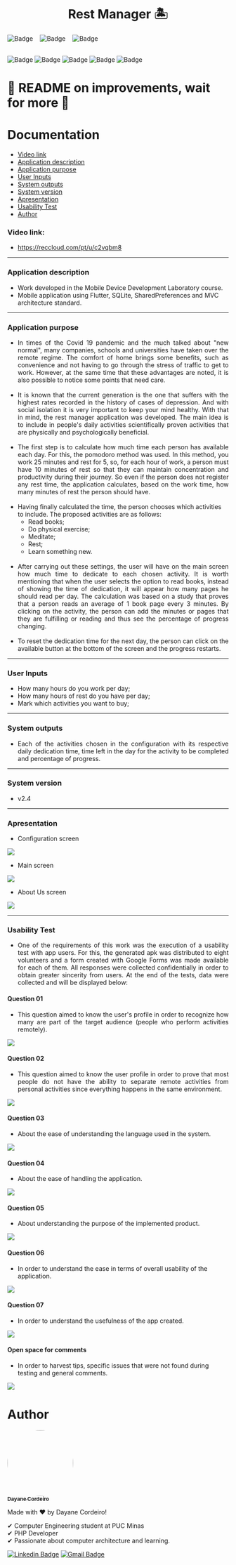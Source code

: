 <h1 align="center">Rest Manager 🏝</h1>

![Badge](https://img.shields.io/github/forks/DayaneCordeiro/Trabalho_Final_LDDM?style=social)&nbsp;&nbsp;&nbsp;
![Badge](https://img.shields.io/github/stars/DayaneCordeiro/Trabalho_Final_LDDM?style=social)&nbsp;&nbsp;&nbsp;
![Badge](https://img.shields.io/github/license/DayaneCordeiro/Trabalho_Final_LDDM?style=social)<br><br>

![Badge](https://img.shields.io/badge/OS-Android-green)
![Badge](https://img.shields.io/badge/Flutter-2.2-blue)
![Badge](https://img.shields.io/badge/SQLite-3.0-yellowgreen)
![Badge](https://img.shields.io/badge/SharedPreferences-2.0.7-orange)
![Badge](https://img.shields.io/badge/Architecture-MVC-brightgreen)

<h1>🚧 README on improvements, wait for more 🚧</h1>

# Documentation
* [Video link](#video-link)
* [Application description](#application-description)
* [Application purpose](#application-purpose)
* [User Inputs](#user-inputs)
* [System outputs](#system-outputs)
* [System version](#system-version)
* [Apresentation](#apresentation)
* [Usability Test](#usability-test)
* [Author](#author)


### Video link:
* https://reccloud.com/pt/u/c2vqbm8

<hr>
<!--  -->

<!-- ### Descrição da aplicação
* Trabalho desenvolvido na disciplina Laboratório de Desenvolvimento para Dispositivos Móveis.
* Aplicativo mobile utilizando as tecnologias Flutter, SQLite, SharedPreferences e com padrão de arquitetura MVC. -->

### Application description
* Work developed in the Mobile Device Development Laboratory course.
* Mobile application using Flutter, SQLite, SharedPreferences and MVC architecture standard.

<hr>

<!-- ### Objetivo do aplicativo
* Em tempos de pandemia do Covid 19 e do muito falado "novo normal", muitas empresas, escolas e universidades assumiram o regime remoto. O conforto do lar trás alguns benefícios, como comodidade e não precisar passar pelo estresse do trânsito para chegar ao trabalho. Porém ao mesmo tempo que nota-se essas vantagens, pode-se também perceber alguns pontos que precisam de cuidado.
* Sabe-se que a geração atual é a que sofre com os maiores índices registrados na história de casos de depressão. E com o isolamento social é muito importante manter a mente saudável. Pensando nisso, o aplicativo gerenciador de descanso foi desenvolvido. A ideia principal é incluir no dia a dia das pessoas atividades cientificamente comprovadas como benéficas física e psicologicamente.
* O primeiro passo é calcular quanto tempo disponível por dia cada pessoa tem. Para isso foi utilizado o método pomodoro. Nesse método trabalha-se 25 minutos e descansa 5, sendo assim, a cada hora de trabalho, uma pessoa deve ter 10 minutos de descanso para que consiga manter a concentração e produtividade durante sua jornada. Então mesmo que a pessoa não cadastre nenhuma hora de descanso, o aplicativo calcula baseado no tempo de trabalho quantos minutos de descanso a pessoa deve ter.
* Tendo o tempo finalmente calculado, a pessoa escolhe quais atividades quer incluir. As atividades propostas são as seguintes:
    * Ler livros;
    * Fazer exercícios físicos;
    * Meditar;
    * Descansar;
    * Aprender algo novo.
* Após a realização dessas configurações, o usuário terá na tela principal quanto tempo de dedicação deve realizar em cada atividade escolhida. Vale citar que quando o usuário marcar a opção ler livros, invés de aparecer o tempo de dedicação, aparecerá quantas páginas deve ler por dia. O cálculo foi baseado em um estudo que comprova que uma pessoa lê uma média de 1 página de livro a cada 3 minutos. Clicando na atividade, a pessoa pode adicionar os minutos ou páginas que for cumprindo ou lendo e assim, ver a porcentagem do progresso mudando.
* Para zerar o tempo de dedicação no dia seguinte, a pessoa pode clicar no botão disponível ao fim da tela e o progresso reinicia. -->

### Application purpose
* <div align="justify"> In times of the Covid 19 pandemic and the much talked about "new normal", many companies, schools and universities have taken over the remote regime. The comfort of home brings some benefits, such as convenience and not having to go through the stress of traffic to get to work. However, at the same time that these advantages are noted, it is also possible to notice some points that need care.</div><br>
* <div align="justify"> It is known that the current generation is the one that suffers with the highest rates recorded in the history of cases of depression. And with social isolation it is very important to keep your mind healthy. With that in mind, the rest manager application was developed. The main idea is to include in people's daily activities scientifically proven activities that are physically and psychologically beneficial.</div><br>
* <div align="justify"> The first step is to calculate how much time each person has available each day. For this, the pomodoro method was used. In this method, you work 25 minutes and rest for 5, so, for each hour of work, a person must have 10 minutes of rest so that they can maintain concentration and productivity during their journey. So even if the person does not register any rest time, the application calculates, based on the work time, how many minutes of rest the person should have.</div><br>
* Having finally calculated the time, the person chooses which activities to include. The proposed activities are as follows:
     * Read books;
     * Do physical exercise;
     * Meditate;
     * Rest;
     * Learn something new.
<br><br>
* <div align="justify"> After carrying out these settings, the user will have on the main screen how much time to dedicate to each chosen activity. It is worth mentioning that when the user selects the option to read books, instead of showing the time of dedication, it will appear how many pages he should read per day. The calculation was based on a study that proves that a person reads an average of 1 book page every 3 minutes. By clicking on the activity, the person can add the minutes or pages that they are fulfilling or reading and thus see the percentage of progress changing.</div><br>
* <div align="justify"> To reset the dedication time for the next day, the person can click on the available button at the bottom of the screen and the progress restarts.</div>

<!-- ### Entradas do usuário
* Quantas horas trabalha por dia;
* Quantas horas de descanso tem por dia;
* Marcar quais atividades quer comprir; -->

<hr>

### User Inputs
* How many hours do you work per day;
* How many hours of rest do you have per day;
* Mark which activities you want to buy;

<hr>

### System outputs
* <div align="justify"> Each of the activities chosen in the configuration with its respective daily dedication time, time left in the day for the activity to be completed and percentage of progress.</div>

<!-- ### Saídas do sistema
* Cada um das atividades escolhidas na configuração com seu respectivo tempo de dedicação diário, tempo que falta no dia para que a atividade seja cumprida e porcentagem do progresso.
 -->
 
<hr>
 
<!-- ### Versão do sistema
* v2.4 -->

### System version
* v2.4

<!-- ### Apresentação
* Tela de configurações -->

<hr>

### Apresentation
* Configuration screen


![](https://github.com/DayaneCordeiro/Trabalho_Final_LDDM/blob/main/imagens/tela_configura%C3%A7%C3%B5es.PNG)


* Main screen


![](https://github.com/DayaneCordeiro/Trabalho_Final_LDDM/blob/main/imagens/tela_principal.PNG)


* About Us screen


![](https://github.com/DayaneCordeiro/Trabalho_Final_LDDM/blob/main/imagens/tela_about_us.PNG)

<!-- ### Teste de usabilidade
* Um dos requisitos deste trabalho foi a execução de um teste de usabilidade com usuários do app. Para isso, o apk gerado foi distribuido para oito voluntários e um formulário criado com o Google Forms foi disponibilizado para cada um deles. Todas as respostas foram colhidas de forma sigilosa a fim de obter maior sinceridade dos usuários. Ao fim dos testes os dados foram coletados e serão exibidos abaixo: -->

<hr>

### Usability Test
* <div align="justify"> One of the requirements of this work was the execution of a usability test with app users. For this, the generated apk was distributed to eight volunteers and a form created with Google Forms was made available for each of them. All responses were collected confidentially in order to obtain greater sincerity from users. At the end of the tests, data were collected and will be displayed below:</div>

#### Question 01
* <div align="justify"> This question aimed to know the user's profile in order to recognize how many are part of the target audience (people who perform activities remotely).</div>


![](https://github.com/DayaneCordeiro/Trabalho_Final_LDDM/blob/main/imagens/Anota%C3%A7%C3%A3o%202020-12-13%20005212.png)


#### Question 02
* <div align="justify"> This question aimed to know the user profile in order to prove that most people do not have the ability to separate remote activities from personal activities since everything happens in the same environment. </div>


![](https://github.com/DayaneCordeiro/Trabalho_Final_LDDM/blob/main/imagens/Anota%C3%A7%C3%A3o%202020-12-13%20005249.png)


#### Question 03
* About the ease of understanding the language used in the system.


![](https://github.com/DayaneCordeiro/Trabalho_Final_LDDM/blob/main/imagens/Anota%C3%A7%C3%A3o%202020-12-13%20005318.png)


#### Question 04
* About the ease of handling the application.


![](https://github.com/DayaneCordeiro/Trabalho_Final_LDDM/blob/main/imagens/Anota%C3%A7%C3%A3o%202020-12-13%20005347.png)


#### Question 05
* About understanding the purpose of the implemented product.


![](https://github.com/DayaneCordeiro/Trabalho_Final_LDDM/blob/main/imagens/Anota%C3%A7%C3%A3o%202020-12-13%20005436.png)


#### Question 06
* In order to understand the ease in terms of overall usability of the application.


![](https://github.com/DayaneCordeiro/Trabalho_Final_LDDM/blob/main/imagens/Anota%C3%A7%C3%A3o%202020-12-13%20005509.png)


#### Question 07
* In order to understand the usefulness of the app created.


![](https://github.com/DayaneCordeiro/Trabalho_Final_LDDM/blob/main/imagens/Anota%C3%A7%C3%A3o%202020-12-13%20005535.png)


#### Open space for comments
* In order to harvest tips, specific issues that were not found during testing and general comments.


![](https://github.com/DayaneCordeiro/Trabalho_Final_LDDM/blob/main/imagens/Anota%C3%A7%C3%A3o%202020-12-13%20005613.png)


<div id="autho">
    <h1>Author</h1>
    <a href="https://github.com/DayaneCordeiro">
        <img style="border-radius: 100%;" src="https://avatars.githubusercontent.com/u/50596100?v=4" width="150px;" alt=""/>
        <br />
        <sub><b>Dayane Cordeiro</b></sub>
    </a>

   Made with ❤️ by Dayane Cordeiro!

   ✔ Computer Engineering student at PUC Minas<br>
   ✔ PHP Developer<br>
   ✔ Passionate about computer architecture and learning.<br>

   [![Linkedin Badge](https://img.shields.io/badge/-Dayane-blue?style=flat-square&logo=Linkedin&logoColor=white&link=https://www.linkedin.com/in/dayane-cordeiro-1b761318b/)](https://www.linkedin.com/in/dayane-cordeiro-1b761318b/) 
   [![Gmail Badge](https://img.shields.io/badge/-dayane.cordeirogs@gmail.com-c14438?style=flat-square&logo=Gmail&logoColor=white&link=mailto:dayane.cordeirogs@gmail.com)](mailto:dayane.cordeirogs@gmail.com)
</div>
